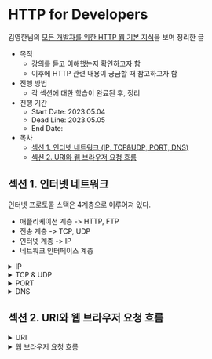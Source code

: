 # HTTP for Developers
김영한님의 [모든 개발자를 위한 HTTP 웹 기본 지식](https://www.inflearn.com/course/http-%EC%9B%B9-%EB%84%A4%ED%8A%B8%EC%9B%8C%ED%81%AC)을 보며 정리한 글

* 목적
  * 강의를 듣고 이해했는지 확인하고자 함
  * 이후에 HTTP 관련 내용이 궁금할 때 참고하고자 함
* 진행 방법
  * 각 섹션에 대한 학습이 완료된 후, 정리
* 진행 기간
  * Start Date: 2023.05.04
  * Dead Line: 2023.05.05
  * End Date: 
* 목차
  * [섹션 1. 인터넷 네트워크 (IP, TCP&UDP, PORT, DNS)](#섹션-1-인터넷-네트워크)
  * [섹션 2. URI와 웹 브라우저 요청 흐름](#섹션-2-URI와-웹-브라우저-요청-흐름)

## 섹션 1. 인터넷 네트워크

인터넷 프로토콜 스택은 4계층으로 이루어져 있다.
* 애플리케이션 계층 -> HTTP, FTP
* 전송 계층 -> TCP, UDP
* 인터넷 계층 -> IP
* 네트워크 인터페이스 계층

<details>
<summary>IP</summary>

### Internet Protocol, 인터넷이 통하는 네트워크에서 정보를 통신할 때 사용하는 규약
* 지정한 IP 주소에 데이터를 전달
* 패킷이라는 통신 단위로 데이터를 전달
  * IP 패킷에는 출발지 IP 및 목적지 IP의 정보를 포함하고 있다. 
* IP 프로토콜는 3가지의 한계를 가지고 있다. 이 한계를 해결해주는 것이 TCP
  * 한계 1: 비연결성
    * 패킷을 받을 대상이 없거나 받을 수 없는 상태여도 패킷이 전송된다.
  * 한계 2: 비신뢰성
    * 중간에 패킷이 사라지거나 패킷의 순서가 꼬여도 이에 대한 고려가 되지 않는다.
  * 한계 3 프로그램 구분:
    * 같은 IP를 사용하는 서버에서 통신하는 애플리케이션이 둘 이상일 때의 상황이 고려되지 않는다.

```
* 패킷
  * 패킷이란, 네트워크에서 데이터 전달에 형식화된 블록이다.
  * 제어정보 + 사용자 데이터로 구성된다. 
  * 더 자세한 내용은 Computer Network 정리 시에 작성
```

</details>

<details>
 <summary>TCP & UDP</summary>
 
 ### Transition Control Protocol
 * TCP 세그먼트
   * 출발지 PORT, 목적지 PORT, 전송 제어, 순서, 검증 정보 ... 등등 IP에서의 한계를 보완하는 정보들이 추가되어 있다.
 * TCP 특징
   * 연결지향 - 3 way handshake (가상 연결)
     1. 클라 -> 서버 (sync 날림)
     2. 서버 -> 클라 (ack + sync 날림)
     3. 클라 -> 서버 (ack 날림)
       * sync: 접속 요청
       * ack : 요청 수락
   * 데이터 전달 보증
      * 데이터가 전달을 받으면 전달 받았다는 정보를 다시 전달
   * 순서 보장
      * 패킷 순서에 대한 정보를 가지고 있어서, 순서대로 들어오지 않을 시에 재전송하도록 함.
 
 ### User Datagram Protocol
*  IP와 거의 같다. + PORT + 체크섬(메세지 제대로 왔는지 검증하는 데이터) 정도만 추가
* 애플리케이션에서 추가 작업이 필요
</details>


<details>
 <summary>PORT</summary>
 
 ### PORT
 TCP / IP 패킷 = IP 패킷 + TCP 세그먼트, 출발지 및 도착지에 대한 포트정보는 TCP 세그먼트에 들어있다.
 
 같은 IP 주소에서 여러 애플리케이션을 사용할 때, 프로세스를 구분하기 위해서 사용된다.
 
 `IP주소 -> 주소, Port -> 아파트 호수` 정도로 비유를 들 수 있다.
</details>


<details>
 <summary>DNS</summary>
 
 ### Domain Name System
 * IP는 기억하기 어렵고, 변경될 가능성이 있다.
 * 이를 해결하기 위해 DNS 사용.
 * DNS 서버에는 `도메인 명 - IP 주소` 정보가 있어 DNS 서버에서 도메인 명으로 도메인 IP 주소를 알 수 있다.
</details>


## 섹션 2. URI와 웹 브라우저 요청 흐름

<details>
 <summary>URI</summary>
 
 ### Uniform Resource Identifier
 * 인터넷자원을 나타내는 고유 식별자로, 각 자원에 대한 URI는 유일해야 한다.
   * 이때 자원이란, URI로 식별할 수 있는 모든 것으로, html 외에도 구분할 수 있는 모든 것을 의미한다.
 * URI의 하위 개념으로 URL (Locator)과 URN (Name)이 있다.
   * URL은 자원의 위치, URN은 자원의 이름 그자체로, 대부분 URL만 사용한다.
   * URN이 사용되지 않는 이유는, 이름 - 자원 메핑이 모두 되어있어야 한다는 단점이 있기 때문이다.
 * URL 문법`scheme://[userinfo@]host[:port][/path][?query][#fragement]`
   * scheme: 주로 프로토콜을 사용 (어떤 방식으로 자원에 접근할 것인가, http, https, ftp...), http->80, https->443 포트 사용, 포트는 생략 가능
   * userinfo: URL에 사용자정보 포함해서 인증, 거의 사용 X
   * host: 호스트명, 도메인명 또는 IP주소 직접 사용 가능
   * PORT: 접속 포트, 일반적으로 생략
   * path: 리소스 경로, 계층적 경로
   * query: `key=value`형태, ?로 시작 &로 추가 가능, query parameter, query string(값이 string 자료형으로 넘어가기 때문)으로 불림
   * fragment: html 내부 북마크 등에 사용, 서버에 전달 X
 </details>
 
 <details>
 <summary>웹 브라우저 요청 흐름</summary>
 예시 URL: `https://www.google.com/search?q=hello&hl=ko`
 
 1. `www.google.com` -> DNS 조회해서 IP주소 찾음
 2. HTTP 요청 메세지 생성
 ```
 GET /search?q=hello&hl=ko HTTP/1.1
 Host:www.google.com
 ```
 3. HTTP 메세지 전송
   a. 웹 브라우저가 메세지 생성
   b. SOCKET 라이브러리를 통해 전달
   c. TCP/IP 패킷 생성, HTTP 메세지 포함
4. 구글 서버에 요청 패킷 도착 및 응답 메세지 생성
```
HTTP/1.1 200 OK
Content-Type: text/html;charset=UTF-8
 Content-Length: 3423
 
 <html>
  ...
```
 </details>
